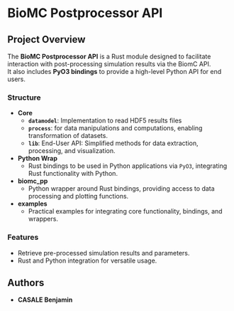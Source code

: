 # BioMC Postprocessor API



## Project Overview
The **BioMC Postprocessor API** is a Rust module designed to facilitate interaction with post-processing simulation results via the BiomC API.  
It also includes **PyO3 bindings** to provide a high-level Python API for end users.


### Structure 



- **Core**
    - **`datamodel`**: Implementation to read HDF5 results files
    - **`process`**: for data manipulations and computations, enabling transformation of datasets.
    - **`lib`**: End-User API: Simplified methods for data extraction, processing, and visualization.
- **Python Wrap**
    - Rust bindings to be used in Python applications via `PyO3`, integrating Rust functionality with Python.
- **biomc_pp**
    - Python wrapper around Rust bindings, providing access to data processing and plotting functions.
- **examples**
    - Practical examples for integrating core functionality, bindings, and wrappers.


### Features
- Retrieve pre-processed simulation results and parameters.
- Rust and Python integration for versatile usage.


## Authors

- **CASALE Benjamin**

### LICENSE 


This code is under [MIT](./LICENSE) license
